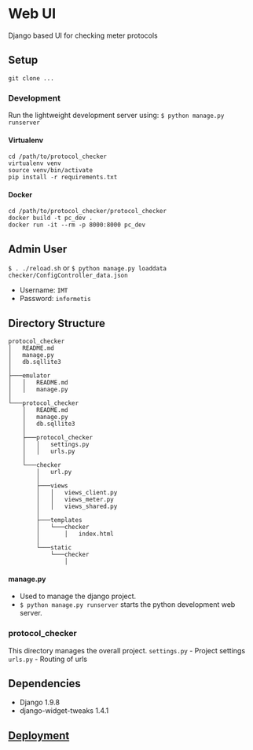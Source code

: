 # Web UI

Django based UI for checking meter protocols

## Setup
```
git clone ...
```
### Development
Run the lightweight development server using: `$ python manage.py runserver`
#### Virtualenv
```
cd /path/to/protocol_checker
virtualenv venv
source venv/bin/activate
pip install -r requirements.txt
```
#### Docker
```
cd /path/to/protocol_checker/protocol_checker
docker build -t pc_dev .
docker run -it --rm -p 8000:8000 pc_dev
```

## Admin User
`$ . ./reload.sh` or `$ python manage.py loaddata checker/ConfigController_data.json`
+ Username: `IMT`
+ Password: `informetis`

## Directory Structure
```
protocol_checker
│   README.md
│   manage.py
│   db.sqllite3
│
├───emulator
│   │   README.md
│   │   manage.py
│
└───protocol_checker
    │   README.md
    │   manage.py
    │   db.sqllite3
    │
    ├───protocol_checker
    │   │   settings.py
    │   │   urls.py
    │
    └───checker
        │   url.py
        │
        ├───views
        │   │   views_client.py
        │   │   views_meter.py
        │   │   views_shared.py
        │
        ├───templates
        │   └───checker
        │       │   index.html
        │
        └───static
            └───checker
                │   

```

#### manage.py
+ Used to manage the django project.
+ `$ python manage.py runserver` starts the python development web server.

### protocol_checker
This directory manages the overall project.
`settings.py` - Project settings
`urls.py` - Routing of urls

## Dependencies
+ Django 1.9.8
+ django-widget-tweaks 1.4.1

## [Deployment](https://docs.djangoproject.com/en/1.9/howto/deployment/)

